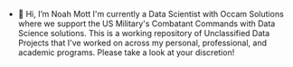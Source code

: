 - 👋 Hi, I’m Noah Mott
I'm currently a Data Scientist with Occam Solutions where we support the US Military's Combatant Commands with Data Science solutions.
This is a working repository of Unclassified Data Projects that I've worked on across my personal, professional, and academic programs. Please take a look at your discretion!

